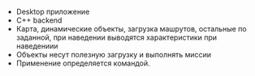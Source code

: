 - Desktop приложение
- С++ backend 
- Карта, динамические объекты, загрузка машрутов, остальные по заданной, при наведении выводятся характеристики при наведениии
- Объекты несут полезную загрузку и выполнять миссии
- Применение определяется командой.





